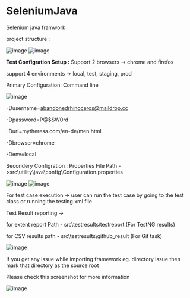 # SeleniumJava
Selenium java framwork 

project structure :

![image](https://user-images.githubusercontent.com/64305836/170572980-bcc4dc03-9225-45fb-900d-71b392b8159e.png)
![image](https://user-images.githubusercontent.com/64305836/170573036-e03b236c-3f97-4d99-8afb-24b4309d4b5f.png)

**Test Configration Setup :**
Support 2 browsers -> chrome and firefox

support 4 environments -> local, test, staging, prod

Primary Configuration:  Command line 

![image](https://user-images.githubusercontent.com/64305836/170577026-3a1ed674-3a7d-4220-affb-cf24ec473540.png)

-Dusername=abandonedrhinoceros@maildrop.cc

-Dpassword=P@$$W0rd

-Durl=mytheresa.com/en-de/men.html

-Dbrowser=chrome

-Denv=local


Secondery Configration : Properties File
Path ->src\utility\java\config\Configuration.properties

![image](https://user-images.githubusercontent.com/64305836/170578152-aad7b05a-b1b9-4545-bdfb-126b3ecd664d.png)
![image](https://user-images.githubusercontent.com/64305836/170578199-b9d1f561-e6fa-4997-b765-f1cc0773126a.png)


For test case execution ->
user can run the test case by going to the test class or running the testing.xml file 


Test Result reporting ->

for extent report Path - src\testresults\testreport (For TestNG results)

for CSV results path - src\testresults\github_result (For Git task)

![image](https://user-images.githubusercontent.com/64305836/170579362-ad3b5a4b-6379-4c59-834d-8ee9942147de.png)


If you get any issue while importing framework eg. directory issue then mark that directory as the source root

Please check this screenshot for more information 

![image](https://user-images.githubusercontent.com/64305836/170581132-52a16d7b-7313-431d-9fbf-725ef2395c1d.png)

